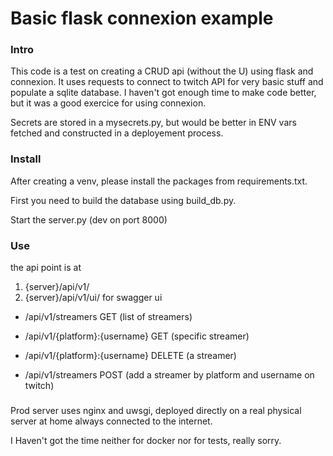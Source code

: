 # Basic flask connexion example

### Intro
This code is a test on creating a CRUD api (without the U) using flask and connexion.
It uses requests to connect to twitch API for very basic stuff and populate a sqlite database.
I haven't got enough time to make code better, but it was a good exercice for using connexion.

Secrets are stored in a mysecrets.py, but would be better in ENV vars fetched and constructed in a deployement process.


### Install

After creating a venv, please install the packages from requirements.txt. 

First you need to build the database using build_db.py. 

Start the server.py (dev on port 8000) 


### Use

the api point is at
1. {server}/api/v1/ 
2. {server}/api/v1/ui/  for swagger ui



* /api/v1/streamers 		GET (list of streamers)
* /api/v1/{platform}:{username}	GET (specific streamer)
* /api/v1/{platform}:{username}	DELETE (a streamer)

* /api/v1/streamers 		POST (add a streamer by platform and username on twitch)


###

Prod server uses nginx and uwsgi, deployed directly on a real physical server at home always connected to the internet.

I Haven't got the time neither for docker nor for tests, really sorry.
